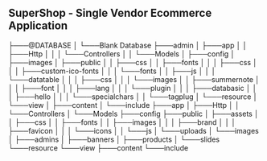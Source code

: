 ## SuperShop - Single Vendor Ecommerce Application


├───@DATABASE
│   └───Blank Database
├───admin
│   ├───app
│   │   ├───Http
│   │   │   └───Controllers
│   │   └───Models
│   ├───config
│   ├───images
│   ├───public
│   │   ├───css
│   │   ├───fonts
│   │   │   ├───css
│   │   │   ├───custom-ico-fonts
│   │   │   └───fonts
│   │   ├───js
│   │   │   └───datatable
│   │   │       ├───css
│   │   │       └───images
│   │   ├───summernote
│   │   │   ├───font
│   │   │   ├───lang
│   │   │   └───plugin
│   │   │       ├───databasic
│   │   │       ├───hello
│   │   │       └───specialchars
│   │   └───tagplug
│   └───resource
│       └───view
│           ├───content
│           └───include
├───app
│   ├───Http
│   │   └───Controllers
│   └───Models
├───config
├───public
│   ├───assets
│   │   ├───css
│   │   ├───fonts
│   │   ├───images
│   │   │   ├───brand
│   │   │   ├───favicon
│   │   │   └───icons
│   │   └───js
│   └───uploads
│       └───images
│           ├───admins
│           ├───banners
│           ├───products
│           └───slides
└───resource
    └───view
        ├───content
        └───include